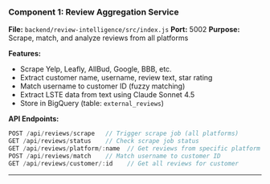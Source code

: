 ### **Component 1: Review Aggregation Service**

**File:** `backend/review-intelligence/src/index.js`
**Port:** 5002
**Purpose:** Scrape, match, and analyze reviews from all platforms

**Features:**

- Scrape Yelp, Leafly, AllBud, Google, BBB, etc.
- Extract customer name, username, review text, star rating
- Match username to customer ID (fuzzy matching)
- Extract LSTE data from text using Claude Sonnet 4.5
- Store in BigQuery (table: `external_reviews`)

**API Endpoints:**

```javascript
POST /api/reviews/scrape   // Trigger scrape job (all platforms)
GET /api/reviews/status    // Check scrape job status
GET /api/reviews/platform/:name  // Get reviews from specific platform
POST /api/reviews/match    // Match username to customer ID
GET /api/reviews/customer/:id    // Get all reviews for customer
```

---
